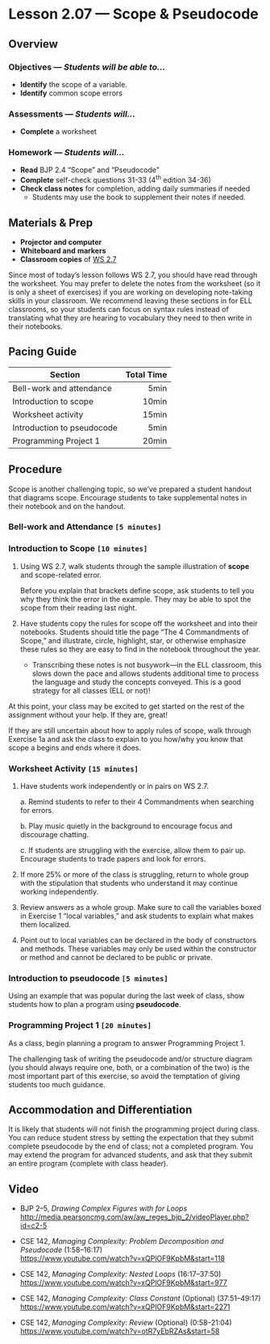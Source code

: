 Lesson 2.07 — Scope & Pseudocode
====================================================================================================

Overview
--------
### Objectives — _Students will be able to…_
- **Identify** the scope of a variable.
- **Identify** common scope errors

### Assessments — _Students will…_
- **Complete** a worksheet

### Homework — _Students will…_
- **Read** BJP 2.4 “Scope” and “Pseudocode"
- **Complete** self-check questions 31-33 (4<sup>th</sup> edition 34-36)
- **Check class notes** for completion, adding daily summaries if needed
  - Students may use the book to supplement their notes if needed.


Materials & Prep
----------------
- **Projector and computer**
- **Whiteboard and** **markers**
- **Classroom copies** of [WS 2.7][]

Since most of today’s lesson follows WS 2.7, you should have read through the worksheet. You may
prefer to delete the notes from the worksheet (so it is only a sheet of exercises) if you are
working on developing note-taking skills in your classroom. We recommend leaving these sections in
for ELL classrooms, so your students can focus on syntax rules instead of translating what they are
hearing to vocabulary they need to then write in their notebooks.


Pacing Guide
------------
| Section                    | Total Time |
|----------------------------|-----------:|
| Bell-work and attendance   |       5min |
| Introduction to scope      |      10min |
| Worksheet activity         |      15min |
| Introduction to pseudocode |       5min |
| Programming Project 1      |      20min |


Procedure
---------

Scope is another challenging topic, so we’ve prepared a student handout that diagrams scope.
Encourage students to take supplemental notes in their notebook and on the handout.

### Bell-work and Attendance `[5 minutes]`

### Introduction to Scope `[10 minutes]`

1. Using WS 2.7, walk students through the sample illustration of **scope** and scope-related error.

   Before you explain that brackets define scope, ask students to tell you why they think the error
   in the example. They may be able to spot the scope from their reading last night.

2. Have students copy the rules for scope off the worksheet and into their notebooks. Students
   should title the page “The 4 Commandments of Scope,” and illustrate, circle, highlight, star, or
   otherwise emphasize these rules so they are easy to find in the notebook throughout the year.

   - Transcribing these notes is not busywork—in the ELL classroom, this slows down the pace and
     allows students additional time to process the language and study the concepts conveyed. This
     is a good strategy for all classes (ELL or not)!

At this point, your class may be excited to get started on the rest of the assignment without your
help. If they are, great!

If they are still uncertain about how to apply rules of scope, walk through Exercise 1a and
ask the class to explain to you how/why you know that scope a begins and ends where it does.

### Worksheet Activity `[15 minutes]`

1. Have students work independently or in pairs on WS 2.7.

   a. Remind students to refer to their 4 Commandments when searching for errors.

   b. Play music quietly in the background to encourage focus and discourage chatting.

   c. If students are struggling with the exercise, allow them to pair up. Encourage students to
      trade papers and look for errors.

2. If more 25% or more of the class is struggling, return to whole group with the stipulation that
   students who understand it may continue working independently.

3. Review answers as a whole group. Make sure to call the variables boxed in Exercise 1 “local
   variables,” and ask students to explain what makes them localized.
   
4. Point out to local variables can be declared in the body of constructors and methods. 
   These variables may only be used within the constructor or method and cannot be declared to be public or private.

### Introduction to pseudocode `[5 minutes]`
Using an example that was popular during the last week of class, show students how to plan a program
using **pseudocode**.

### Programming Project 1 `[20 minutes]`
As a class, begin planning a program to answer Programming Project 1.

The challenging task of writing the pseudocode and/or structure diagram (you should always require
one, both, or a combination of the two) is the most important part of this exercise, so avoid the
temptation of giving students too much guidance.


Accommodation and Differentiation
---------------------------------
It is likely that students will not finish the programming project during class. You can reduce
student stress by setting the expectation that they submit complete pseudocode by the end of class;
not a completed program. You may extend the program for advanced students, and ask that they submit
an entire program (complete with class header).


Video
-----
- BJP 2–5, _Drawing Complex Figures with for Loops_<br>
  <http://media.pearsoncmg.com/aw/aw_reges_bjp_2/videoPlayer.php?id=c2-5>

- CSE 142, _Managing Complexity: Problem Decomposition and Pseudocode_ (1:58–16:17)<br>
  <https://www.youtube.com/watch?v=xQPlOF9KpbM&start=118>

- CSE 142, _Managing Complexity: Nested Loops_ (16:17–37:50)<br>
  <https://www.youtube.com/watch?v=xQPlOF9KpbM&start=977>

- CSE 142, _Managing Complexity: Class Constant_ (Optional) (37:51–49:17)<br>
  <https://www.youtube.com/watch?v=xQPlOF9KpbM&start=2271>

- CSE 142, _Managing Complexity: Review_ (Optional) (0:58–21:04)<br>
  <https://www.youtube.com/watch?v=otR7yEbRZAs&start=58>

[WS 2.7]:   https://raw.githubusercontent.com/TEALSK12/apcsa-public/master/curriculum/Unit2/WS%202.7.docx